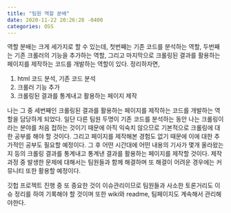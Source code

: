```yaml
---
title: "팀원 역할 분배"
date: 2020-11-22 20:26:28 -0400
categories: OSS
---
```

역할 분배는 크게 세가지로 할 수 있는데, 첫번째는 기존 코드를 분석하는 역할, 두번째는 기존 크롤러의 기능을 추가하는 역할, 그리고 마지막으로 크롤링된 결과를 활용하는 페이지를 제작하는 코드를 개발하는 역할이 있다. 정리하자면, 
1. html 코드 분석, 기존 코드 분석
2. 크롤러 기능 추가
3. 크롤링된 결과를 통계내고 활용하는 페이지 제작

나는 그 중 세번째인 크롤링된 결과를 활용하는 페이지를 제작하는 코드를 개발하는 역할을 담당하게 되었다. 일단 다른 팀원 두명이 기존 코드를 분석하는 동안 나는 크롤링이라는 분야를 처음 접하는 것이기 때문에 아직 익숙치 않으므로 기본적으로 크롤링에 대한 공부를 해야 할 것이다. 그리고 페이지를 제작해본 경험도 없기 때문에 이에 대한 추가적인 공부도 필요할 예정이다. 그 후 어떤 시간대에 어떤 내용의 기사가 몇개 올라왔는지 등의 크롤링 결과를 통계내고 통계낸 결과를 활용하는 페이지를 제작할 것이다. 제작 과정 중 발생한 문제에 대해서는 팀원들과 함께 해결하며 또 해결이 어려운 경우에는 커뮤니티 또한 활용할 예정이다.

깃헙 프로젝트 진행 중 또 중요한 것이 이슈관리이므로 팀원들과 사소한 토론거리도 이슈 정리를 하여 기록해야 할 것이며 또한 wiki와 readme, 팀페이지도 계속해서 관리해야한다.
